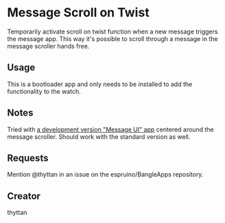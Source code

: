 # Message Scroll on Twist

Temporarily activate scroll on twist function when a new message triggers the message app. This way it's possible to scroll through a message in the message scroller hands free.

## Usage

This is a bootloader app and only needs to be installed to add the functionality to the watch.

## Notes

Tried with [a development version "Message UI" app](https://github.com/espruino/BangleApps/pull/3685) centered around the message scroller. Should work with the standard version as well.

## Requests

Mention @thyttan in an issue on the espruino/BangleApps repository.

## Creator

thyttan
